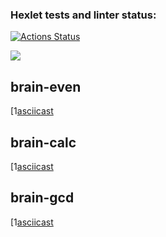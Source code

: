 ### Hexlet tests and linter status:

[![Actions Status](https://github.com/kaolin223/frontend-project-44/workflows/hexlet-check/badge.svg)](https://github.com/kaolin223/frontend-project-44/actions)

<a href="https://codeclimate.com/github/kaolin223/frontend-project-44/maintainability"><img src="https://api.codeclimate.com/v1/badges/01eb719acaab2cf1e46d/maintainability" /></a>
## brain-even
[1[asciicast](https://asciinema.org/a/SfCoKkmUn0ugNJQX713GGT6it)

## brain-calc
[1[asciicast](https://asciinema.org/a/T3VNrUvU6jW1o4U0zlv5BNQ5y)

## brain-gcd
[1[asciicast](https://asciinema.org/a/UUYmmR1VTcgUbZKy4Np17VUtN)
